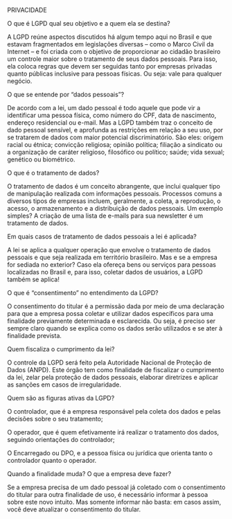 PRIVACIDADE

O que é LGPD qual seu objetivo e a quem ela se destina?

A LGPD reúne aspectos discutidos há algum tempo aqui no Brasil e que estavam fragmentados em legislações diversas – como o Marco Civil da Internet – e foi criada com o objetivo de proporcionar ao cidadão brasileiro um controle maior sobre o tratamento de seus dados pessoais. Para isso, ela coloca regras que devem ser seguidas tanto por empresas privadas quanto públicas inclusive para pessoas físicas. Ou seja: vale para qualquer negócio.


O que se entende por “dados pessoais”?

De acordo com a lei, um dado pessoal é todo aquele que pode vir a identificar uma pessoa física, como número do CPF, data de nascimento, endereço residencial ou e-mail. Mas a LGPD também traz o conceito de dado pessoal sensível, e aprofunda as restrições em relação a seu uso, por se tratarem de dados com maior potencial discriminatório. São eles: origem racial ou étnica; convicção religiosa; opinião política; filiação a sindicato ou a organização de caráter religioso, filosófico ou político; saúde; vida sexual; genético ou biométrico.


O que é o tratamento de dados?

O tratamento de dados é um conceito abrangente, que inclui qualquer tipo de manipulação realizada com informações pessoais. Processos comuns a diversos tipos de empresas incluem, geralmente, a coleta, a reprodução, o acesso, o armazenamento e a distribuição de dados pessoais. Um exemplo simples? A criação de uma lista de e-mails para sua newsletter é um tratamento de dados.


Em quais casos de tratamento de dados pessoais a lei é aplicada?

A lei se aplica a qualquer operação que envolve o tratamento de dados pessoais e que seja realizada em território brasileiro. Mas e se a empresa for sediada no exterior? Caso ela ofereça bens ou serviços para pessoas localizadas no Brasil e, para isso, coletar dados de usuários, a LGPD também se aplica!


O que é “consentimento” no entendimento da LGPD?

O consentimento do titular é a permissão dada por meio de uma declaração para que a empresa possa coletar e utilizar dados específicos para uma finalidade previamente determinada e esclarecida. Ou seja, é preciso ser sempre claro quando se explica como os dados serão utilizados e se ater à finalidade prevista.


Quem fiscaliza o cumprimento da lei?

O controle da LGPD será feito pela Autoridade Nacional de Proteção de Dados (ANPD). Este órgão tem como finalidade de fiscalizar o cumprimento da lei, zelar pela proteção de dados pessoais, elaborar diretrizes e aplicar as sanções em casos de irregularidade.


Quem são as figuras ativas da LGPD?

O controlador, que é a empresa responsável pela coleta dos dados e pelas decisões sobre o seu tratamento;

O operador, que é quem efetivamente irá realizar o tratamento dos dados, seguindo orientações do controlador;

O Encarregado ou DPO, e a pessoa física ou jurídica que orienta tanto o controlador quanto o operador.


Quando a finalidade muda? O que a empresa deve fazer?

Se a empresa precisa de um dado pessoal já coletado com o consentimento do titular para outra finalidade de uso, é necessário informar à pessoa sobre este novo intuito. Mas somente informar não basta: em casos assim, você deve atualizar o consentimento do titular.